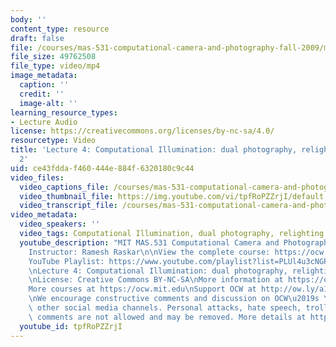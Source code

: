 ```yaml
---
body: ''
content_type: resource
draft: false
file: /courses/mas-531-computational-camera-and-photography-fall-2009/mitmas_531f09_lec04_2_360p_16_9.mp4
file_size: 49762508
file_type: video/mp4
image_metadata:
  caption: ''
  credit: ''
  image-alt: ''
learning_resource_types:
- Lecture Audio
license: https://creativecommons.org/licenses/by-nc-sa/4.0/
resourcetype: Video
title: 'Lecture 4: Computational Illumination: dual photography, relighting - Part
  2'
uid: ce43fdda-f460-444e-884f-6320180c9c44
video_files:
  video_captions_file: /courses/mas-531-computational-camera-and-photography-fall-2009/1f3cNqScmK6LEciG_qvjPsUZYBhQfn_3K_transcript.webvtt
  video_thumbnail_file: https://img.youtube.com/vi/tpfRoPZZrjI/default.jpg
  video_transcript_file: /courses/mas-531-computational-camera-and-photography-fall-2009/1f3cNqScmK6LEciG_qvjPsUZYBhQfn_3K_transcript.pdf
video_metadata:
  video_speakers: ''
  video_tags: Computational Illumination, dual photography, relighting
  youtube_description: "MIT MAS.531 Computational Camera and Photography, Fall 2009\n\
    Instructor: Ramesh Raskar\n\nView the complete course: https://ocw.mit.edu/courses/mas-531-computational-camera-and-photography-fall-2009/\n\
    YouTube Playlist: https://www.youtube.com/playlist?list=PLUl4u3cNGP61pwA6paIRZ30q1sjLE8b6c\n\
    \nLecture 4: Computational Illumination: dual photography, relighting - Part 2\n\
    \nLicense: Creative Commons BY-NC-SA\nMore information at https://ocw.mit.edu/terms\n\
    More courses at https://ocw.mit.edu\nSupport OCW at http://ow.ly/a1If50zVRlQ\n\
    \nWe encourage constructive comments and discussion on OCW\u2019s YouTube and\
    \ other social media channels. Personal attacks, hate speech, trolling, and inappropriate\
    \ comments are not allowed and may be removed. More details at https://ocw.mit.edu/comments."
  youtube_id: tpfRoPZZrjI
---
```

